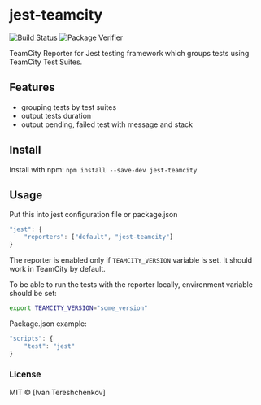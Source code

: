 # jest-teamcity

[![Build Status](https://travis-ci.org/itereshchenkov/jest-teamcity.svg?branch=master)](https://travis-ci.org/itereshchenkov/jest-teamcity)
![Package Verifier](https://github.com/itereshchenkov/jest-teamcity/workflows/Package%20Verifier/badge.svg)

TeamCity Reporter for Jest testing framework which groups tests using TeamCity Test Suites.

## Features

* grouping tests by test suites
* output tests duration
* output pending, failed test with message and stack

## Install
Install with npm: `npm install --save-dev jest-teamcity`

## Usage

Put this into jest configuration file or package.json
```javascript
"jest": {
    "reporters": ["default", "jest-teamcity"]
}
```

The reporter is enabled only if `TEAMCITY_VERSION` variable is set. It should work in TeamCity by default.

To be able to run the tests with the reporter locally, environment variable should be set:

```bash
export TEAMCITY_VERSION="some_version"
```

Package.json example:
```javascript
"scripts": {
    "test": "jest"
}
```

### License

MIT © [Ivan Tereshchenkov]
